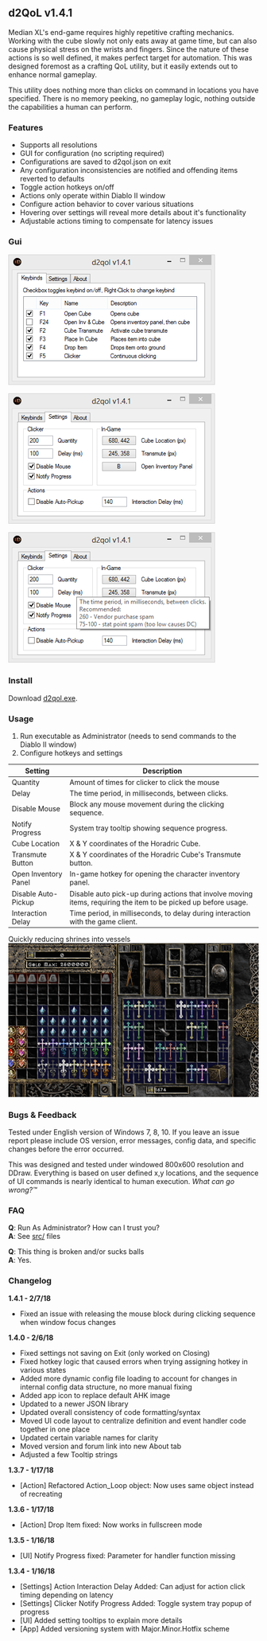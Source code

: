 ## d2QoL v1.4.1
Median XL's end-game requires highly repetitive crafting mechanics. Working with the cube slowly not only eats away at game time, but can also cause physical stress on the wrists and fingers. Since the nature of these actions is so well defined, it makes perfect target for automation. This was designed foremost as a crafting QoL utility, but it easily extends out to enhance normal gameplay.

This utility does nothing more than clicks on command in locations you have specified. There is no memory peeking, no gameplay logic, nothing outside the capabilities a human can perform.

### Features
* Supports all resolutions
* GUI for configuration (no scripting required)
* Configurations are saved to d2qol.json on exit
* Any configuration inconsistencies are notified and offending items reverted to defaults
* Toggle action hotkeys on/off
* Actions only operate within Diablo II window
* Configure action behavior to cover various situations
* Hovering over settings will reveal more details about it's functionality
* Adjustable actions timing to compensate for latency issues


### Gui
!["Keybinds UI screenshot"](media/d2qol_keybinds.png)

!["Settings UI screenshot"](media/d2qol_settings.png)

!["Settings UI screenshot with Tooltip"](media/d2qol_settingstooltip.png)

### Install
Download [d2qol.exe](build/d2qol.exe).

### Usage
1. Run executable as Administrator (needs to send commands to the Diablo II window)
2. Configure hotkeys and settings

Setting | Description
--- | ---
Quantity | Amount of times for clicker to click the mouse
Delay | The time period, in milliseconds, between clicks.
Disable Mouse | Block any mouse movement during the clicking sequence.
Notify Progress | System tray tooltip showing sequence progress.
Cube Location | X & Y coordinates of the Horadric Cube.
Transmute Button | X & Y coordinates of the Horadric Cube's Transmute button.
Open Inventory Panel | In-game hotkey for opening the character inventory panel.
Disable Auto-Pickup | Disable auto pick-up during actions that involve moving items, requiring the item to be picked up before usage.
Interaction Delay | Time period, in milliseconds, to delay during interaction with the game client.

Quickly reducing shrines into vessels
![Reducing shrines into vessel](media/d2qol_shrines.gif)

### Bugs & Feedback
Tested under English version of Windows 7, 8, 10. If you leave an issue report please include OS version, error messages, config data, and specific changes before the error occurred.

This was designed and tested under windowed 800x600 resolution and DDraw. Everything is based on user defined x,y locations, and the sequence of UI commands is nearly identical to human execution. *What can go wrong?™*

### FAQ
**Q**: Run As Administrator? How can I trust you?  
**A**: See [src/](src/) files

**Q**: This thing is broken and/or sucks balls  
**A**: Yes.


### Changelog
**1.4.1 - 2/7/18**  
* Fixed an issue with releasing the mouse block during clicking sequence when window focus changes

**1.4.0 - 2/6/18**  
* Fixed settings not saving on Exit (only worked on Closing)
* Fixed hotkey logic that caused errors when trying assigning hotkey in various states
* Added more dynamic config file loading to account for changes in internal config data structure, no more manual fixing
* Added app icon to replace default AHK image
* Updated to a newer JSON library
* Updated overall consistency of code formatting/syntax
* Moved UI code layout to centralize definition and event handler code together in one place
* Updated certain variable names for clarity
* Moved version and forum link into new About tab
* Adjusted a few Tooltip strings

**1.3.7 - 1/17/18**  
* [Action] Refactored Action_Loop object: Now uses same object instead of recreating

**1.3.6 - 1/17/18**  
* [Action] Drop Item fixed: Now works in fullscreen mode

**1.3.5 - 1/16/18**  
* [UI] Notify Progress fixed: Parameter for handler function missing

**1.3.4 - 1/16/18**  
* [Settings] Action Interaction Delay Added: Can adjust for action click timing depending on latency
* [Settings] Clicker Notify Progress Added: Toggle system tray popup of progress
* [UI] Added setting tooltips to explain more details
* [App] Added versioning system with Major.Minor.Hotfix scheme
